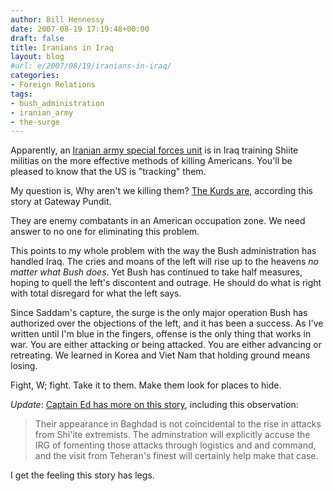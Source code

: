 ```yaml
---
author: Bill Hennessy
date: 2007-08-19 17:19:48+00:00
draft: false
title: Iranians in Iraq
layout: blog
#url: e/2007/08/19/iranians-in-iraq/
categories:
- Foreign Relations
tags:
- bush_administration
- iranian_army
- the-surge
---
```


Apparently, an [Iranian army special forces unit](https://apnews.myway.com/article/20070819/D8R459900.html) is in Iraq training Shiite militias on the more effective methods of killing Americans.  You'll be pleased to know that the US is "tracking" them.

My question is, Why aren't we killing them? [The Kurds are,](https://gatewaypundit.blogspot.com/2007/08/iranian-guards-chopper-downed-6-dead.html) according this story at Gateway Pundit.

They are enemy combatants in an American occupation zone.  We need answer to no one for eliminating this problem.

This points to my whole problem with the way the Bush administration has handled Iraq.  The cries and moans of the left will rise up to the heavens _no matter what Bush does_.  Yet Bush has continued to take half measures, hoping to quell the left's discontent and outrage.  He should do what is right with total disregard for what the left says.

Since Saddam's capture, the surge is the only major operation Bush has authorized over the objections of the left, and it has been a success.  As I've written until I'm blue in the fingers, offense is the only thing that works in war.  You are either attacking or being attacked.  You are either advancing or retreating.  We learned in Korea and Viet Nam that holding ground means losing.

Fight, W; fight.  Take it to them.  Make them look for places to hide.

_Update_:  [Captain Ed has more on this story](https://www.captainsquartersblog.com/mt/archives/011678.php), including this observation:


> Their appearance in Baghdad is not coincidental to the rise in attacks from Shi'ite extremists. The adminstration will explicitly accuse the IRG of fomenting those attacks through logistics and and command, and the visit from Teheran's finest will certainly help make that case.


I get the feeling this story has legs.
